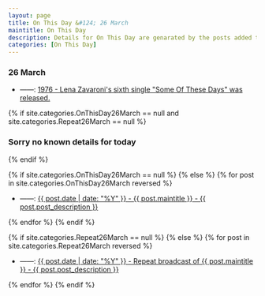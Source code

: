 ```yaml
---
layout: page
title: On This Day &#124; 26 March
maintitle: On This Day
description: Details for On This Day are genarated by the posts added to the website so the content is subject to changes/updates over time.
categories: [On This Day]
---
```


<h3>26 March</h3>
<ul>
<li> ——: <a href="/discography/singles/1976-03-26-some-of-these-days">1976 - Lena Zavaroni's sixth single "Some Of These Days" was released.</a></li>
</ul>

{% if site.categories.OnThisDay26March == null and site.categories.Repeat26March == null %}
  <h3>Sorry no known details for today</h3>
{% endif %}

{% if site.categories.OnThisDay26March == null %}
{% else %}
{% for post in site.categories.OnThisDay26March reversed %}
<ul>
<li> ——: <a href="{{ post.url }}">{{ post.date | date: "%Y" }} - {{ post.maintitle }} - {{ post.post_description }}</a></li>
</ul>
{% endfor %}
{% endif %}

{% if site.categories.Repeat26March == null %}
{% else %}
{% for post in site.categories.Repeat26March reversed %}
<ul>
<li> ——: <a href="{{ post.url }}">{{ post.date | date: "%Y" }} - Repeat broadcast of {{ post.maintitle }} - {{ post.post_description }}</a></li>
</ul>
{% endfor %}
{% endif %}
